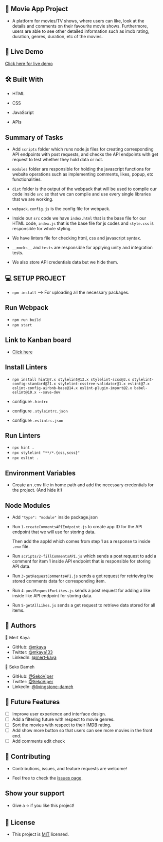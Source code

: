 ## 📖 Movie App Project

- A platform for movies/TV shows, where users can like, look at the details and comments on their favourite movie shows. Furthermore, users are able to see other detailed information such as imdb rating, duration, genres, duration, etc of the movies.

## 🚀 Live Demo

[Click here for live demo](https://mkaya13.github.io/movie_app/dist/index.html)

## 🛠 Built With

- HTML

- CSS

- JavaScript

- APIs

## Summary of Tasks

- Add `scripts` folder which runs node.js files for creating corresponding API endpoints with post requests, and checks the API endpoints with get request to test whether they hold data or not.

- `modules` folder are responsible for holding the javascript functions for website operations such as implementing comments, likes, popup, etc functionalities.

- `dist` folder is the output of the webpack that will be used to compile our code inside `src` so that we can compile and use every single libraries that we are working.

- `webpack.config.js` is the config file for webpack.

- Inside our `src` code we have `index.html` that is the base file for our HTML code, `index.js` that is the base file for js codes and `style.css` is responsible for whole styling.

- We have linters file for checking html, css and javascript syntax.

- `__mocks__` and `tests` are responsible for applying unity and integration tests.

- We also store API credentials data but we hide them.

## 💻 SETUP PROJECT

- `npm install` --> For uploading all the necessary packages.

## Run Webpack

- `npm run build`
- `npm start`

## Link to Kanban board

- [Click here](https://github.com/mkaya13/movie_app/projects/2)

## Install Linters

- `npm install hint@7.x stylelint@13.x stylelint-scss@3.x stylelint-config-standard@21.x stylelint-csstree-validator@1.x eslint@7.x eslint-config-airbnb-base@14.x eslint-plugin-import@2.x babel-eslint@10.x --save-dev`

- configure `.hintrc`

- configure `.styleintrc.json`

- configure `.eslintrc.json`

## Run Linters

- `npx hint .`
- `npx stylelint "**/*.{css,scss}"`
- `npx eslint .`

## Environment Variables

- Create an .env file in home path and add the necessary credentials for the project. (And hide it!)

## Node Modules

- Add `"type": "module"` inside package.json

- Run `1-createCommentsAPIEndpoint.js` to create app ID for the API endpoint that we will use for storing data.

  Then add the appId which comes from step 1 as a response to inside `.env` file.

- Run `scripts/2-fillCommentsAPI.js` which sends a post request to add a comment for item 1 inside API endpoint that is responsible for storing API data.

- Run `3-getRequestCommentsAPI.js` sends a get request for retrieving the stored comments data for corresponding item.

- Run `4-postRequestForLikes.js` sends a post request for adding a like inside like API endpoint for storing data.

- Run `5-getAllLikes.js` sends a get request to retrieve data stored for all items.

## 👥 Authors

👤 Mert Kaya

- GitHub: [@mkaya](https://github.com/mkaya13)
- Twitter: [@mkaya133](https://twitter.com/mkaya133)
- LinkedIn: [@mert-kaya](https://www.linkedin.com/in/mert-kaya-0732b717b/)

👤 Seko Dameh

- GitHub: [@SekoViper](https://github.com/SekoViper)
- Twitter: [@SekoViper](https://twitter.com/SekoViper)
- LinkedIn: [@livingstone-dameh](https://www.linkedin.com/in/livingstone-dameh-b755a5151/)

## 🔭 Future Features

- [ ] Improve user experience and interface design.
- [ ] Add a filtering future with respect to movie genres.
- [ ] Sort the movies with respect to their IMDB rating.
- [ ] Add show more button so that users can see more movies in the front end.
- [ ] Add comments edit check

## 🤝 Contributing

- Contributions, issues, and feature requests are welcome!

- Feel free to check the [issues page](https://github.com/mkaya13/movie_app/issues).

## Show your support

- Give a ⭐️ if you like this project!

## 📝 License

- This project is [MIT](./LICENSE) licensed.
